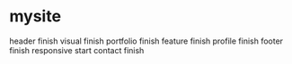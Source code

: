 # mysite<br>
header finish
visual finish
portfolio finish
feature finish
profile finish
footer finish
responsive start
contact finish